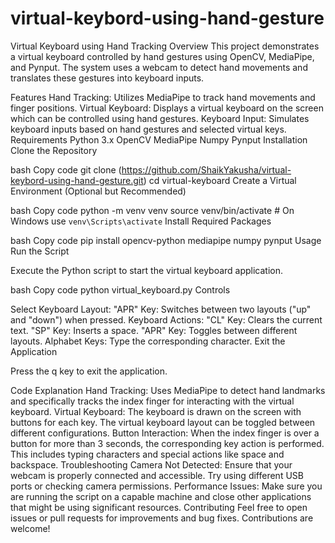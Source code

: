 # virtual-keybord-using-hand-gesture
Virtual Keyboard using Hand Tracking
Overview
This project demonstrates a virtual keyboard controlled by hand gestures using OpenCV, MediaPipe, and Pynput. The system uses a webcam to detect hand movements and translates these gestures into keyboard inputs.

Features
Hand Tracking: Utilizes MediaPipe to track hand movements and finger positions.
Virtual Keyboard: Displays a virtual keyboard on the screen which can be controlled using hand gestures.
Keyboard Input: Simulates keyboard inputs based on hand gestures and selected virtual keys.
Requirements
Python 3.x
OpenCV
MediaPipe
Numpy
Pynput
Installation
Clone the Repository

bash
Copy code
git clone (https://github.com/ShaikYakusha/virtual-keybord-using-hand-gesture.git)
cd virtual-keyboard
Create a Virtual Environment (Optional but Recommended)

bash
Copy code
python -m venv venv
source venv/bin/activate  # On Windows use `venv\Scripts\activate`
Install Required Packages

bash
Copy code
pip install opencv-python mediapipe numpy pynput
Usage
Run the Script

Execute the Python script to start the virtual keyboard application.

bash
Copy code
python virtual_keyboard.py
Controls

Select Keyboard Layout:
"APR" Key: Switches between two layouts ("up" and "down") when pressed.
Keyboard Actions:
"CL" Key: Clears the current text.
"SP" Key: Inserts a space.
"APR" Key: Toggles between different layouts.
Alphabet Keys: Type the corresponding character.
Exit the Application

Press the q key to exit the application.

Code Explanation
Hand Tracking: Uses MediaPipe to detect hand landmarks and specifically tracks the index finger for interacting with the virtual keyboard.
Virtual Keyboard: The keyboard is drawn on the screen with buttons for each key. The virtual keyboard layout can be toggled between different configurations.
Button Interaction: When the index finger is over a button for more than 3 seconds, the corresponding key action is performed. This includes typing characters and special actions like space and backspace.
Troubleshooting
Camera Not Detected: Ensure that your webcam is properly connected and accessible. Try using different USB ports or checking camera permissions.
Performance Issues: Make sure you are running the script on a capable machine and close other applications that might be using significant resources.
Contributing
Feel free to open issues or pull requests for improvements and bug fixes. Contributions are welcome!

